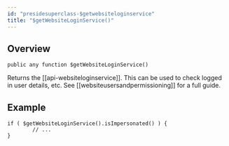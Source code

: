 ```yaml
---
id: "presidesuperclass-$getwebsiteloginservice"
title: "$getWebsiteLoginService()"
---
```



## Overview




```luceescript
public any function $getWebsiteLoginService()
```

Returns the [[api-websiteloginservice]]. This can be used to check logged in user details, etc.
See [[websiteusersandpermissioning]] for a full guide.


## Example


```luceescript
if ( $getWebsiteLoginService().isImpersonated() ) {
        // ...
}
```

